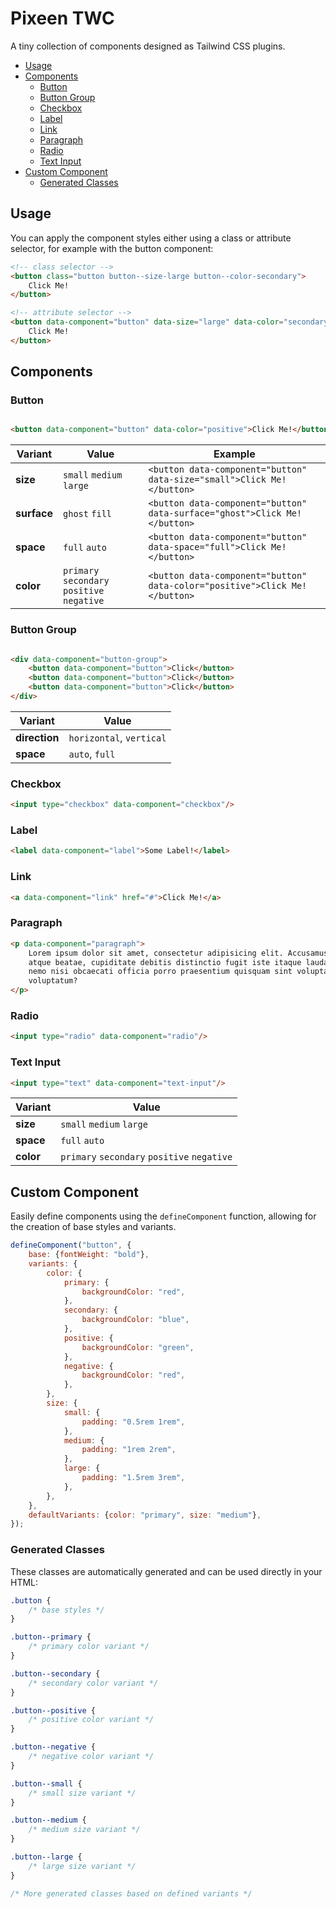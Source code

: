 # Pixeen TWC

A tiny collection of components designed as Tailwind CSS plugins.

- [Usage](#usage)
- [Components](#components)
    - [Button](#button)
    - [Button Group](#button-group)
    - [Checkbox](#checkbox)
    - [Label](#label)
    - [Link](#link)
    - [Paragraph](#paragraph)
    - [Radio](#radio)
    - [Text Input](#text-input)
- [Custom Component](#custom-component)
    - [Generated Classes](#generated-classes)

## Usage

You can apply the component styles either using a class or attribute selector, for example with the button component:

```html
<!-- class selector -->
<button class="button button--size-large button--color-secondary">
    Click Me!
</button>

<!-- attribute selector -->
<button data-component="button" data-size="large" data-color="secondary">
    Click Me!
</button>
```

## Components

### Button

```html

<button data-component="button" data-color="positive">Click Me!</button>
```

| Variant     | Value                                       | Example                                                                    |
|-------------|---------------------------------------------|----------------------------------------------------------------------------|
| **size**    | `small` `medium` `large`                    | `<button data-component="button" data-size="small">Click Me!</button>`     |
| **surface** | `ghost` `fill`                              | `<button data-component="button" data-surface="ghost">Click Me!</button>`  |
| **space**   | `full` `auto`                               | `<button data-component="button" data-space="full">Click Me!</button>`     |
| **color**   | `primary` `secondary` `positive` `negative` | `<button data-component="button" data-color="positive">Click Me!</button>` |

### Button Group

```html

<div data-component="button-group">
    <button data-component="button">Click</button>
    <button data-component="button">Click</button>
    <button data-component="button">Click</button>
</div>
```

| Variant       | Value                    |
|---------------|--------------------------|
| **direction** | `horizontal`, `vertical` |
| **space**     | `auto`, `full`           |

### Checkbox

```html
<input type="checkbox" data-component="checkbox"/>
```

### Label

```html
<label data-component="label">Some Label!</label>
```

### Link

```html
<a data-component="link" href="#">Click Me!</a>
```

### Paragraph

```html
<p data-component="paragraph">
    Lorem ipsum dolor sit amet, consectetur adipisicing elit. Accusamus aliquid
    atque beatae, cupiditate debitis distinctio fugit iste itaque laudantium natus
    nemo nisi obcaecati officia porro praesentium quisquam sint voluptate
    voluptatum?
</p>
```

### Radio

```html
<input type="radio" data-component="radio"/>
```

### Text Input

```html
<input type="text" data-component="text-input"/>
```

| Variant   | Value                                       |
|-----------|---------------------------------------------|
| **size**  | `small` `medium` `large`                    |
| **space** | `full` `auto`                               |
| **color** | `primary` `secondary` `positive` `negative` |

## Custom Component

Easily define components using the `defineComponent` function, allowing for the creation of base styles and variants.

```js
defineComponent("button", {
    base: {fontWeight: "bold"},
    variants: {
        color: {
            primary: {
                backgroundColor: "red",
            },
            secondary: {
                backgroundColor: "blue",
            },
            positive: {
                backgroundColor: "green",
            },
            negative: {
                backgroundColor: "red",
            },
        },
        size: {
            small: {
                padding: "0.5rem 1rem",
            },
            medium: {
                padding: "1rem 2rem",
            },
            large: {
                padding: "1.5rem 3rem",
            },
        },
    },
    defaultVariants: {color: "primary", size: "medium"},
});
```

### Generated Classes

These classes are automatically generated and can be used directly in your HTML:

```css
.button {
    /* base styles */
}

.button--primary {
    /* primary color variant */
}

.button--secondary {
    /* secondary color variant */
}

.button--positive {
    /* positive color variant */
}

.button--negative {
    /* negative color variant */
}

.button--small {
    /* small size variant */
}

.button--medium {
    /* medium size variant */
}

.button--large {
    /* large size variant */
}

/* More generated classes based on defined variants */
```
